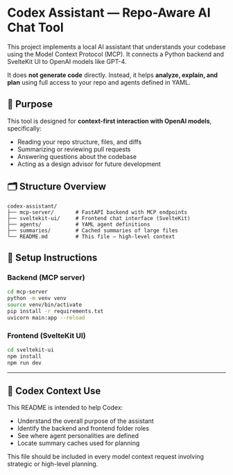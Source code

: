 # Codex Assistant — Repo-Aware AI Chat Tool

This project implements a local AI assistant that understands your codebase using the Model Context Protocol (MCP). It connects a Python backend and SvelteKit UI to OpenAI models like GPT-4.

It does **not generate code** directly. Instead, it helps **analyze, explain, and plan** using full access to your repo and agents defined in YAML.

## 🧠 Purpose

This tool is designed for **context-first interaction with OpenAI models**, specifically:

- Reading your repo structure, files, and diffs
- Summarizing or reviewing pull requests
- Answering questions about the codebase
- Acting as a design advisor for future development

## 🗂️ Structure Overview

```
codex-assistant/
├── mcp-server/       # FastAPI backend with MCP endpoints
├── sveltekit-ui/     # Frontend chat interface (SvelteKit)
├── agents/           # YAML agent definitions
├── summaries/        # Cached summaries of large files
└── README.md         # This file — high-level context
```

## 🔧 Setup Instructions

### Backend (MCP server)
```bash
cd mcp-server
python -m venv venv
source venv/bin/activate
pip install -r requirements.txt
uvicorn main:app --reload
```

### Frontend (SvelteKit UI)
```bash
cd sveltekit-ui
npm install
npm run dev
```

---

## 🧠 Codex Context Use

This README is intended to help Codex:

- Understand the overall purpose of the assistant
- Identify the backend and frontend folder roles
- See where agent personalities are defined
- Locate summary caches used for planning

This file should be included in every model context request involving strategic or high-level planning.
